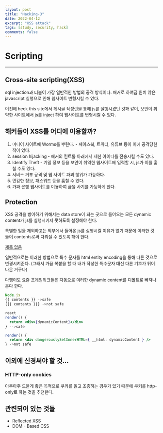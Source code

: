 ```yaml
---
layout: post
title: "Hacking-3"
date: 2022-04-12
excerpt: "XSS attack"
tags: [study, security, hack]
comments: false
---
```


# Scripting

---

## Cross-site scripting(XSS)

sql injection과 더불어 가장 일반적인 방법의 공격 방식이다. 해커로 하여금 원치 않은 javascript 실행으로 인해 웹사이트 변형시킬 수 있다.

이전에 heck this site에서 게시글 작성란을 통해 js를 실행시켰던 것과 같이, 보안이 취약한 사이트에서 js를 inject 하여 웹사이트를 변형시킬 수 있다.

## 해커들이 XSS를 어디에 이용할까?

1. 미디어 사이트에 Worms를 뿌린다. - 페이스북, 트위터, 유튜브 등이 이에 공격당한 적이 있다.
2. session hijacking - 해커의 컨트롤 아래에서 세션 아이디를 전송시킬 수도 있다.
3. Identify Theft - 기밀 정보 등을 보안이 취약한 웹사이트에 입력할 시, js가 이를 훔칠 수도 있다.
4. 서비스 거부 공격 및 웹 사이트 파괴 행위가 가능하다.
5. 민감한 정보, 패스워드 등을 훔칠 수 있다.
6. 가짜 은행 웹사이트를 이용하여 금융 사기를 가능하게 한다.

## Protection

XSS 공격을 방어하기 위해서는 data store이 되는 곳으로 들어오는 모든 dynamic content가 js를 실행시키지 못하도록 설정해야 한다.

특별한 일을 제외하고는 외부에서 들어온 js를 실행시킬 이유가 없기 때문에 이러한 것들이 contents로써 다뤄질 수 있도록 해야 한다.

[제목 없음](https://www.notion.so/66106d95a1774bda9e961be54851441b)

일반적으로는 이러한 방법으로 특수 문자를 html entity encoding을 통해 다른 것으로 변경시켜준다. (그래서 가끔 복붙을 할 때 내가 작성한 특수문자 대신 다른 기호가 튀어나온 거구나)

다행이도 요즘 프레임워크들은 자동으로 이러한 dynamic content를 디폴트로 빠져나온다 한다.

```jsx
Node.js
{{ contents }} ->safe
{{{ contents }}} ->not safe
```

```jsx
react
render() {
  return <div>{dynamicContent}</div>
} -->safe

render() {
  return <div dangerouslySetInnerHTML={ __html: dynamicContent } />
} ->not safe
```

## 이외에 신경써야 할 것...

### HTTP-only cookies

아주아주 드물게 좋은 목적으로 쿠키를 읽고 조종하는 경우가 있기 때문에 쿠키를 http-only로 하는 것을 추천한다.

## 관련되어 있는 것들

- Reflected XSS
- DOM - Based CSS
